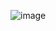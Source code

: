 ![image](https://github.com/Abhi865625/Rating-Android-App/assets/93569162/69172d90-8973-4b71-b47a-13e502aef261)

